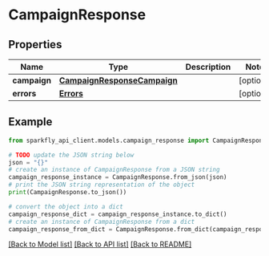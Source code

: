 # CampaignResponse


## Properties

Name | Type | Description | Notes
------------ | ------------- | ------------- | -------------
**campaign** | [**CampaignResponseCampaign**](CampaignResponseCampaign.md) |  | [optional] 
**errors** | [**Errors**](Errors.md) |  | [optional] 

## Example

```python
from sparkfly_api_client.models.campaign_response import CampaignResponse

# TODO update the JSON string below
json = "{}"
# create an instance of CampaignResponse from a JSON string
campaign_response_instance = CampaignResponse.from_json(json)
# print the JSON string representation of the object
print(CampaignResponse.to_json())

# convert the object into a dict
campaign_response_dict = campaign_response_instance.to_dict()
# create an instance of CampaignResponse from a dict
campaign_response_from_dict = CampaignResponse.from_dict(campaign_response_dict)
```
[[Back to Model list]](../README.md#documentation-for-models) [[Back to API list]](../README.md#documentation-for-api-endpoints) [[Back to README]](../README.md)


